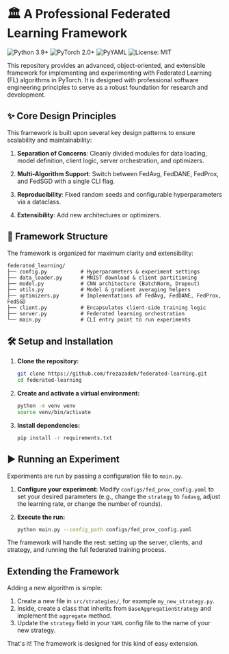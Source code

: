 # 🏛️ A Professional Federated Learning Framework

![Python 3.9+](https://img.shields.io/badge/python-3.9+-blue.svg)
![PyTorch 2.0+](https://img.shields.io/badge/PyTorch-2.0%2B-orange.svg)
![PyYAML](https://img.shields.io/badge/PyYAML-6.0-red.svg)
![License: MIT](https://img.shields.io/badge/License-MIT-green.svg)

This repository provides an advanced, object-oriented, and extensible framework for implementing and experimenting with Federated Learning (FL) algorithms in PyTorch. It is designed with professional software engineering principles to serve as a robust foundation for research and development.

## ✨ Core Design Principles

This framework is built upon several key design patterns to ensure scalability and maintainability:

1.  **Separation of Concerns**: Cleanly divided modules for data loading, model definition, client logic, server orchestration, and optimizers.

2. **Multi-Algorithm Support**: Switch between FedAvg, FedDANE, FedProx, and FedSGD with a single CLI flag.

3. **Reproducibility**: Fixed random seeds and configurable hyperparameters via a dataclass.

4. **Extensibility**: Add new architectures or optimizers.

## 📂 Framework Structure

The framework is organized for maximum clarity and extensibility:


```
federated_learning/
├── config.py           # Hyperparameters & experiment settings
├── data_loader.py      # MNIST download & client partitioning
├── model.py            # CNN architecture (BatchNorm, Dropout)
├── utils.py            # Model & gradient averaging helpers
├── optimizers.py       # Implementations of FedAvg, FedDANE, FedProx, FedSGD
├── client.py           # Encapsulates client-side training logic
├── server.py           # Federated learning orchestration
└── main.py             # CLI entry point to run experiments           
```


## 🛠️ Setup and Installation

1.  **Clone the repository:**
    ```bash
    git clone https://github.com/frezazadeh/federated-learning.git
    cd federated-learning
    ```

2.  **Create and activate a virtual environment:**
    ```bash
    python -m venv venv
    source venv/bin/activate
    ```

3.  **Install dependencies:**
    ```bash
    pip install -r requirements.txt
    ```

## ▶️ Running an Experiment

Experiments are run by passing a configuration file to `main.py`.

1.  **Configure your experiment:**
    Modify `configs/fed_prox_config.yaml` to set your desired parameters (e.g., change the `strategy` to `fedavg`, adjust the learning rate, or change the number of rounds).

2.  **Execute the run:**
    ```bash
    python main.py --config_path configs/fed_prox_config.yaml
    ```

The framework will handle the rest: setting up the server, clients, and strategy, and running the full federated training process.

## Extending the Framework

Adding a new algorithm is simple:

1.  Create a new file in `src/strategies/`, for example `my_new_strategy.py`.
2.  Inside, create a class that inherits from `BaseAggregationStrategy` and implement the `aggregate` method.
3.  Update the `strategy` field in your `YAML` config file to the name of your new strategy.

That's it! The framework is designed for this kind of easy extension.
